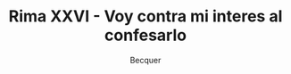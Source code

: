 ---
title: Rima XXVI - Voy contra mi interes al confesarlo
author: Becquer
link: http://albalearning.com/audiolibros/becquer/rimaxxvi.html
audio: http://www.archive.org/download/rimas4/rimaXXVI_becquer.mp3
duration: 02:04
pubDate: 2015-01-21 15:50:49
---